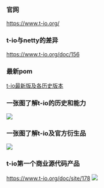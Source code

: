 ### 官网
https://www.t-io.org/

### t-io与netty的差异
https://www.t-io.org/doc/156

### 最新pom
[t-io最新版及各历史版本](https://www.t-io.org/doc/149 "t-io最新版及各历史版本")

### 一张图了解t-io的历史和能力
![](https://res.t-io.org/doc/t-io-base_01.png?xxxxyy)

### 一张图了解t-io及官方衍生品
![](https://res.t-io.org/doc/t-io-base_02.png?xxxx)

### t-io第一个商业源代码产品
https://www.t-io.org/doc/site/178
![](https://res.t-io.org/blog/upload/img/50/8931/1119484/88097537/74541310905/38/091347/t-io%E7%A4%BE%E4%BA%A4IM%E5%9F%BA%E7%A1%80%E5%B9%B3%E5%8F%B0%E6%98%AF%E5%95%A5%E6%9C%89%E5%95%A5%E6%9C%89%E4%BD%95%E4%BB%B7%E5%80%BC.png)

